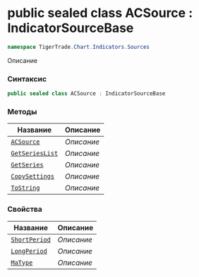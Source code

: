 
# public sealed class ACSource : IndicatorSourceBase
```csharp
namespace TigerTrade.Chart.Indicators.Sources
```



Описание

### Синтаксис
```csharp
public sealed class ACSource : IndicatorSourceBase
```


### Методы
| Название | Описание |
| --- | --- |
| [`ACSource`](./ACSource.cs/Методы/ACSource.md) | *Описание* |
| [`GetSeriesList`](./ACSource.cs/Методы/GetSeriesList.md) | *Описание* |
| [`GetSeries`](./ACSource.cs/Методы/GetSeries.md) | *Описание* |
| [`CopySettings`](./ACSource.cs/Методы/CopySettings.md) | *Описание* |
| [`ToString`](./ACSource.cs/Методы/ToString.md) | *Описание* |

### Свойства
| Название | Описание |
| --- | --- |
| [`ShortPeriod`](./ACSource.cs/Свойства/ShortPeriod.md) | *Описание* |
| [`LongPeriod`](./ACSource.cs/Свойства/LongPeriod.md) | *Описание* |
| [`MaType`](./ACSource.cs/Свойства/MaType.md) | *Описание* |



